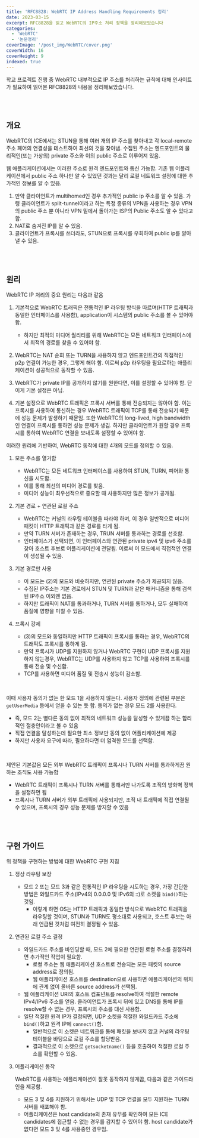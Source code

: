 ```yaml
---
title: 'RFC8828: WebRTC IP Address Handling Requirements 정리'
date: 2023-03-15
excerpt: RFC8828을 읽고 WebRTC의 IP주소 처리 정책을 정리해보았습니다
categories:
  - 'WebRTC'
  - '논문정리'
coverImage: '/post_img/WebRTC/cover.png'
coverWidth: 16
coverHeight: 9
indexed: true
---
```


학교 프로젝트 진행 중 WebRTC 내부적으로 IP 주소를 처리하는 규칙에 대해 인사이트가 필요하여 읽어본 RFC8828의 내용을 정리해보았습니다.

<br><br>

## 개요

WebRTC의 ICE에서는 STUN을 통해 여러 개의 IP 주소를 찾아내고 각 local-remote 주소 페어의 연결성을 테스트하여 최선의 것을 찾아냄. 수집된 주소는 엔드포인트의 물리적인(또는 가상의) private 주소와 이의 public 주소로 이루어져 있음.

웹 애플리케이션에서는 이러한 주소로 원격 엔드포인트와 통신 가능함. 기존 웹 어플리케이션에서 public 주소 하나만 알 수 있었던 것과는 달리 로컬 네트워크 설정에 대한 추가적인 정보를 알 수 있음.

1. 만약 클라이언트가 multihomed인 경우 추가적인 public ip 주소를 알 수 있음. 가령 클라이언트가 split-tunnel이라고 하는 특정 종류의 VPN을 사용하는 경우 VPN의 public 주소 뿐 아니라 VPN 밑에서 돌아가는 ISP의 Public 주소도 알 수 있다고 함.
2. NAT로 숨겨진 IP를 알 수 있음.
3. 클라이언트가 프록시를 쓰더라도, STUN으로 프록시를 우회하여 public ip를 알아낼 수 있음.

<br><br>

## 원리

WebRTC IP 처리의 중요 원리는 다음과 같음

1. 기본적으로 WebRTC 트래픽은 전통적인 IP 라우팅 방식을 따르며(HTTP 트래픽과 동일한 인터페이스를 사용함), application이 시스템의 public 주소를 볼 수 있어야 함.

   - 하지만 최적의 미디어 퀄리티를 위해 WebRTC는 모든 네트워크 인터페이스에서 최적의 경로를 찾을 수 있어야 함.

2. WebRTC는 NAT 순회 또는 TURN을 사용하지 않고 엔드포인트간의 직접적인 p2p 연결이 가능한 경우, 그렇게 해야 함. 이로써 p2p 라우팅을 필요로하는 애플리케이션이 성공적으로 동작할 수 있음.
3. WebRTC가 private IP를 공개하지 않기를 원한다면, 이를 설정할 수 있어야 함. 단 이게 기본 설정은 아님.
4. 기본 설정으로 WebRTC 트래픽은 프록시 서버를 통해 전송되지는 않아야 함. 이는 프록시를 사용하여 통신하는 경우 WebRTC 트래픽이 TCP를 통해 전송되기 때문에 성능 문제가 발생하기 때문임. 또한 WebRTC의 long-lived, high bandwidth인 연결이 프록시를 통하면 성능 문제가 생김. 하지만 클라이언트가 원할 경우 프록시를 통하여 WebRTC 연결을 보내도록 설정할 수 있어야 함.

이러한 원리에 기반하여, WebRTC 동작에 대한 4개의 모드를 정의할 수 있음.

1. 모든 주소를 열거함

   - WebRTC는 모든 네트워크 인터페이스를 사용하여 STUN, TURN, 피어와 통신을 시도함.
   - 이를 통해 최선의 미디어 경로를 찾음.
   - 미디어 성능이 최우선적으로 중요할 때 사용하지만 많은 정보가 공개됨.

2. 기본 경로 + 연관된 로컬 주소

   - WebRTC는 커널의 라우팅 테이블을 따라야 하며, 이 경우 일반적으로 미디어 패킷이 HTTP 트래픽과 같은 경로를 타게 됨.
   - 만약 TURN 서버가 존재하는 경우, TRUN 서버를 통과하는 경로를 선호함.
   - 인터페이스가 선택되면, 이 인터페이스와 연관된 private ipv4 및 ipv6 주소를 찾아 호스트 후보로 어플리케이션에 전달됨. 이로써 이 모드에서 직접적인 연결이 생성될 수 있음.

3. 기본 경로만 사용

   - 이 모드는 (2)의 모드와 비슷하지만, 연관된 private 주소가 제공되지 않음.
   - 수집된 IP주소는 기본 경로에서 STUN 및 TURN과 같은 매커니즘을 통해 검색된 IP주소 이외엔 없음.
   - 하지만 트래픽이 NAT를 통과하거나, TURN 서버를 통하거나, 모두 실패하여 품질에 영향을 미칠 수 있음.

4. 프록시 강제

   - (3)의 모드와 동일하지만 HTTP 트래픽이 프록시를 통하는 경우, WebRTC의 트래픽도 프록시를 통하게 됨.
   - 만약 프록시가 UDP를 지원하지 않거나 WebRTC 구현이 UDP 프록시를 지원하지 않는경우, WebRTC는 UDP를 사용하지 않고 TCP를 사용하여 프록시를 통해 전송 및 수신함.
   - TCP를 사용하면 미디어 품질 및 전송시 성능이 감소함.

<br>

이때 사용자 동의가 없는 한 모드 1을 사용하지 않는다. 사용자 정의에 관련된 부분은 `getUserMedia` 등에서 얻을 수 있는 듯 함. 동의가 없는 경우 모드 2를 사용한다.

- 즉, 모드 2는 별다른 동의 없이 최적의 네트워크 성능을 달성할 수 있게끔 하는 합리적인 절충안이라고 볼 수 있음
- 직접 연결을 달성하는데 필요한 최소 정보만 동의 없이 어플리케이션에 제공
- 하지만 사용자 요구에 따라, 필요하다면 더 엄격한 모드를 선택함.

<br>

제안된 기본값음 모든 외부 WebRTC 트래픽이 프록시나 TURN 서버를 통과하게끔 원하는 조직도 사용 가능함

- WebRTC 트래픽이 프록시나 TURN 서버를 통해서만 나가도록 조직의 방화벽 정책을 설정하면 됨
- 프록시나 TURN 서버가 외부 트래픽에 사용되지만, 조직 내 트래픽에 직접 연결될 수 있으며, 프록시의 경우 성능 문제를 방지할 수 있음

<br><br>

## 구현 가이드

위 정책을 구현하는 방법에 대한 WebRTC 구현 지침

1. 정상 라우팅 보장
   - 모드 2 또는 모드 3과 같은 전통적인 IP 라우팅을 시도하는 경우, 가장 간단한 방법은 와일드카드 주소(IPv4의 0.0.0.0 및 IPv6의 ::)로 소켓을 `bind()`하는 것임.
     - 이렇게 하면 OS는 HTTP 트래픽과 동일한 방식으로 WebRTC 트래픽을 라우팅할 것이며, STUN과 TURN도 평소대로 사용되고, 호스트 후보는 아래 언급된 것처럼 여전히 결정될 수 있음.
2. 연관된 로컬 주소 결정
   - 와일드카드 주소를 바인딩할 때, 모드 2에 필요한 연관된 로컬 주소를 결정하려면 추가적인 작업이 필요함.
     - 로컬 주소는 웹 애플리케이션 호스트로 전송되는 모든 패킷의 source address로 정의됨.
     - 웹 애플리케이션 호스트를 destination으로 사용하면 애플리케이션의 위치에 관계 없이 올바른 source address가 선택됨.
   - 웹 애플리케이션 URI의 호스트 컴포넌트를 resolve하여 적절한 remote IPv4/IPv6 주소를 얻음. 클라이언트가 프록시 뒤에 있고 DNS를 통해 IP를 resolve할 수 없는 경우, 프록시의 주소를 대신 사용함.
   - 일단 적절한 원격 IP가 결정되면, UDP 소켓을 적절한 와일드카드 주소에 `bind()`하고 원격 IP에 `connect()`함.
     - 일반적으로 이 소켓은 네트워크를 통해 패킷을 보내지 않고 커널의 라우팅 테이블을 바탕으로 로컬 주소를 할당받음.
     - 결과적으로 이 소켓으로 `getsocketname()` 등을 호출하여 적절한 로컬 주소를 확인할 수 있음.
3. 어플리케이션 동작

   WebRTC를 사용하는 애플리케이션이 잘못 동작하지 않게끔, 다음과 같은 가이드라인을 제공함.

   - 모드 3 및 4를 지원하기 위해서는 UDP 및 TCP 연결을 모두 지원하는 TURN 서버를 배포해야 함.
   - 어플리케이션은 host candidate의 존재 유무를 확인하여 모든 ICE candidates에 접근할 수 없는 경우를 감지할 수 있어야 함. host candidate가 없다면 모드 3 및 4를 사용중인 경우임.

<br><br>
